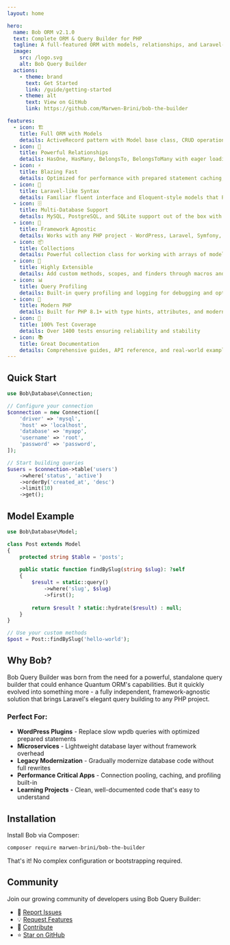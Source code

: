 ```yaml
---
layout: home

hero:
  name: Bob ORM v2.1.0
  text: Complete ORM & Query Builder for PHP
  tagline: A full-featured ORM with models, relationships, and Laravel-like query builder - now with query caching and enhanced WordPress support
  image:
    src: /logo.svg
    alt: Bob Query Builder
  actions:
    - theme: brand
      text: Get Started
      link: /guide/getting-started
    - theme: alt
      text: View on GitHub
      link: https://github.com/Marwen-Brini/bob-the-builder

features:
  - icon: 🏗️
    title: Full ORM with Models
    details: ActiveRecord pattern with Model base class, CRUD operations, and attribute handling
  - icon: 🔗
    title: Powerful Relationships
    details: HasOne, HasMany, BelongsTo, BelongsToMany with eager loading and N+1 prevention
  - icon: ⚡
    title: Blazing Fast
    details: Optimized for performance with prepared statement caching, connection pooling, and minimal overhead
  - icon: 🎯
    title: Laravel-like Syntax
    details: Familiar fluent interface and Eloquent-style models that PHP developers already know and love
  - icon: 🗄️
    title: Multi-Database Support
    details: MySQL, PostgreSQL, and SQLite support out of the box with PDO
  - icon: 🔧
    title: Framework Agnostic
    details: Works with any PHP project - WordPress, Laravel, Symfony, or standalone applications
  - icon: 📦
    title: Collections
    details: Powerful collection class for working with arrays of models and data
  - icon: 🔌
    title: Highly Extensible
    details: Add custom methods, scopes, and finders through macros and model extensions
  - icon: 📊
    title: Query Profiling
    details: Built-in query profiling and logging for debugging and optimization
  - icon: 🚀
    title: Modern PHP
    details: Built for PHP 8.1+ with type hints, attributes, and modern best practices
  - icon: 🧪
    title: 100% Test Coverage
    details: Over 1400 tests ensuring reliability and stability
  - icon: 📚
    title: Great Documentation
    details: Comprehensive guides, API reference, and real-world examples
---
```


## Quick Start

```php
use Bob\Database\Connection;

// Configure your connection
$connection = new Connection([
    'driver' => 'mysql',
    'host' => 'localhost',
    'database' => 'myapp',
    'username' => 'root',
    'password' => 'password',
]);

// Start building queries
$users = $connection->table('users')
    ->where('status', 'active')
    ->orderBy('created_at', 'desc')
    ->limit(10)
    ->get();
```

## Model Example

```php
use Bob\Database\Model;

class Post extends Model
{
    protected string $table = 'posts';
    
    public static function findBySlug(string $slug): ?self
    {
        $result = static::query()
            ->where('slug', $slug)
            ->first();
        
        return $result ? static::hydrate($result) : null;
    }
}

// Use your custom methods
$post = Post::findBySlug('hello-world');
```

## Why Bob?

Bob Query Builder was born from the need for a powerful, standalone query builder that could enhance Quantum ORM's capabilities. But it quickly evolved into something more - a fully independent, framework-agnostic solution that brings Laravel's elegant query building to any PHP project.

### Perfect For:

- **WordPress Plugins** - Replace slow wpdb queries with optimized prepared statements
- **Microservices** - Lightweight database layer without framework overhead  
- **Legacy Modernization** - Gradually modernize database code without full rewrites
- **Performance Critical Apps** - Connection pooling, caching, and profiling built-in
- **Learning Projects** - Clean, well-documented code that's easy to understand

## Installation

Install Bob via Composer:

```bash
composer require marwen-brini/bob-the-builder
```

That's it! No complex configuration or bootstrapping required.

## Community

Join our growing community of developers using Bob Query Builder:

- 🐛 [Report Issues](https://github.com/Marwen-Brini/bob-the-builder/issues)
- 💡 [Request Features](https://github.com/Marwen-Brini/bob-the-builder/discussions)
- 🤝 [Contribute](https://github.com/Marwen-Brini/bob-the-builder/pulls)
- ⭐ [Star on GitHub](https://github.com/Marwen-Brini/bob-the-builder)